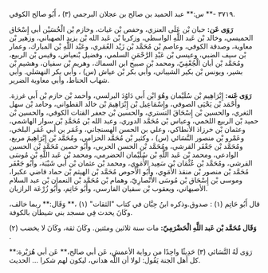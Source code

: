 ٣٧١٩ -** س:** عبد الحميد بن صالح بن عجلان البرجمي (٣) ، أَبُو صالح الكوفي.

**رَوَى عَن:** حبان بْن عَلَى العنزي، وحفص بْن غياث، وخازم بْن الْحُسَيْن أبي إِسْحَاق الحميسي، وخالد بْن عَبد اللَّهِ الواسطي، وزكريا بْن عَبد الله بْن يزيد الصهباني، وزهير بْن معاوية، وصدقة الكوفي، وعاصم بْن مُحَمَّد بْن زَيْد العُمَري، وعَبْد اللَّهِ بْن المبارك، وعمار بْن سيف الضبي، وعيسى بْن عَبْدِ الرَّحْمَنِ السلمي، وفضيل بْنعياض، وقيس بْن الربيع، ومُحَمَّد بْن أبان الْجُعْفِيّ، ومحمد بْن صبيح ابن السماك، وهريم بْن سفيان، وهشيم بْن بشير، ويونس بْن بكير الشيباني، وأبي بكر بْن عياش (س) ، وأبي بكر النهشلي. وأبي شهاب الحناط، وأبي معاوية الضرير.

**رَوَى عَنه:** إِبْرَاهِيم بْن سُلَيْمان وهُوَ ابْن أَبي دَاوُدَ البرلسي، وأحمد بْن حازم بْن أَبي غرزة. وأَحْمَد بْن يَحْيَى الصوفي، وإِسْمَاعِيل بْن إِبْرَاهِيمَ بْن خالد القطواني، وحامد بْن سهل الثغري، والحسين بْن إِسْحَاقَ التستري، والحسين بْن جعفر القتات الكوفي، والحسين بْن حميد بْن الربيع اللخمي، وعباس بْن مُحَمَّد الدوري، وعبد الله بْن مُحَمَّدِ بْن سوار الهاشمي، وعثمان بْن خرزاذ الأنطاكي، وعلي بن الحسن الهسنجاني، وعُمَر بن أَبي عُمَر البلخي، وعَمْرو بْن منصور النَّسَائي (س) ، وكثير بْن مُحَمَّد الحزامي، ومُحَمَّد بْن إِبْرَاهِيمَ مربع، ومُحَمَّد بْن جَعْفَر القرشي، ومُحَمَّد بْن الحسن الحربي، وأَبُو حصين مُحَمَّد بْن الحسين الوادعي، ومحمد بْن عَبد اللَّهِ بْن سُلَيْمان الحضرمي، ومحمد بْن عَبد اللَّهِ بْن مُوسَى القرشي، ومُحَمَّد بْن عُثْمَان بْن سَعِيد الأُمَوِي، ومحمد بْن عثمان بْن أَبي شَيْبَة، وأَبُو جَعْفَر مُحَمَّد بْن منصور بْن منقذ الأُمَوِي، وأَبُو الأَحوص مُحَمَّد بْن الهيثم بْن حماد قاضي عكبرا، وموسى بْن إِسْحَاق بْن مُوسَى الأَنْصارِيّ، وهمام بْن مُحَمَّد بْن النعمان بْن عبد السلام الأصبهاني، ويعقوب بْن سفيان الفارسي، وأَبُو حَاتِم، وأَبُو زُرْعَة الرازيان.

قال أَبُو حَاتِم (١) : صدوق.وذكره ابنُ حِبَّان في كتاب "الثقات" (١) ،** وَقَال:** ربما خالف، وكَانَ يحدث فِي مسجد بني شيطان بالكوفة.

**وَقَال مُحَمَّد بْن عَبد اللَّهِ الْحَضْرَمِيّ:** مات سنة ثلاثين ومئتين. وكَانَ ثقة، وكَانَ لا يخضب (٢) .

رَوَى لَهُ النَّسَائي (٣) حَدِيثًا واحِدًا من رواية الأعمش، عَن أبي صالح،** عَن أبي هُرَيْرة:** كل أهل الجنة يَقُول: لولا أن اللَّه هداني، ليكون لهم شكرا ... الحديث.